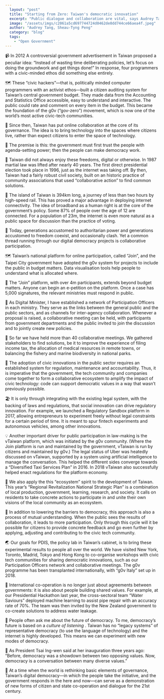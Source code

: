 ```yaml
---
  layout: "post"
  title: "Starting from Zero: Taiwan's democratic innovation"
  excerpt: "Public dialogue and collaboration are vital, says Audrey Tang, the Digital Minister of Taiwan."
  image: "/assets/imgs/c2061a5cd697744724d0462de0dd744ce66aea4f.jpeg"
  author: "Audrey Tang, Sheau-Tyng Peng"
  category: "blog"
  tags: 
    - "Open Government"
---
```


📹 In 2012 A controversial government advertisement in Taiwan proposed a peculiar idea: “Instead of wasting time deliberating policies, let’s focus on doing the groundwork and get things done!” In response, four programmers with a civic-minded ethos did something else entirely.

🗺 These “civic hackers”—that is, politically minded computer programmers with an activist ethos—built a citizen auditing system for Taiwan’s central government budget. They made data from the Accounting and Statistics Office accessible, easy to understand and interactive. The public could rate and comment on every item in the budget. This became the foundation of the g0v (“gov-zero”) movement, which is now one of the world’s most active civic-tech communities.

🤝 Since then, Taiwan has put online collaboration at the core of its governance. The idea is to bring technology into the spaces where citizens live, rather than expect citizens to enter the space of technology.

🌻 The premise is this: the government must first trust the people with agenda-setting power; then the people can make democracy work.

📶 Taiwan did not always enjoy these freedoms, digital or otherwise. In 1987 martial law was lifted after nearly 40 years. The first direct presidential election took place in 1996, just as the internet was taking off. By then, Taiwan had a fairly robust civil society, built on an historic practice of community associations that used “collaborative action” to find common solutions.

🚅 The island of Taiwan is 394km long, a journey of less than two hours by high-speed rail. This has proved a major advantage in deploying internet connectivity. The idea of broadband as a human right is at the core of the government’s policy. Some 87% of people over the age of 12 are connected. For a population of 23m, the internet is even more natural as a public space for discussion than the practice of voting.

🚸 Today, generations accustomed to authoritarian power and generations accustomed to freedom coexist, and occasionally clash. Yet a common thread running through our digital democracy projects is collaborative participation.

🗺 Taiwan’s national platform for online participation, called “Join”, and the Taipei City government have adopted the g0v system for projects to include the public in budget matters. Data visualisation tools help people to understand what is allocated where.

🙋 The “Join” platform, with over 4m participants, extends beyond budget matters. Anyone can begin an e-petition on the platform. Once a case has 5,000 signatures, the relevant ministries must respond in public.

🔗 As Digital Minister, I have established a network of Participation Officers in each ministry. They serve as the links between the general public and the public sectors, and as channels for inter-agency collaboration. Whenever a proposal is raised, a collaborative meeting can be held, with participants from government departments and the public invited to join the discussion and to jointly create new policies.

🍲 So far we have held more than 40 collaborative meetings. We gathered stakeholders to find solutions, be it to improve the experience of filing income tax, the allocation of medical resources in remote towns, or balancing the fishery and marine biodiversity in national parks.

🔄 The adoption of civic innovations in the public sector requires an established system for regulation, maintenance and accountability. Thus, it is imperative that the government, the tech community and companies come together to form a collaborative ecosystem to amplify the impact of civic technology: code can support democratic values in a way that wasn’t previously possible.

🏖 It is only through integrating with the existing legal system, with the backing of laws and regulations, that social innovation can drive regulatory innovation. For example, we launched a Regulatory Sandbox platform in 2017, allowing entrepreneurs to experiment freely without legal constraints for a certain period of time. It is meant to spur fintech experiments and autonomous vehicles, among other innovations.

💡 Another important driver for public participation in law-making is the vTaiwan platform, which was initiated by the g0v community. (Where the Join platform is run and maintained by the government, vTaiwan is run by citizens and maintained by g0v.) The legal status of Uber was heatedly discussed on vTaiwan, supported by a system using artificial intelligence to manage the conversation. This helped the different sides converge towards a “Diversified Taxi Services Plan” in 2016. In 2018 vTaiwan also successfully helped enact regulations for the platform economy.

🏡 We also apply the this “ecosystem” spirit to the development of Taiwan. This year’s “Regional Revitalization National Strategic Plan” is a combination of local production, government, learning, research, and society. It calls on residents to take concrete actions to participate in and unite their own visions of the local community as an ecosystem.

💞 In addition to lowering the barriers to democracy, this approach is also a process of mutual understanding. When the public sees the results of collaboration, it leads to more participation. Only through this cycle will it be possible for citizens to provide concrete feedback and go even further by applying, adjusting and contributing to the civic tech community.

🌏 Our goals for PDIS, the policy lab in Taiwan’s cabinet, is to bring these experimental results to people all over the world. We have visited New York, Toronto, Madrid, Tokyo and Hong Kong to co-organise workshops with civic tech communities for sharing democratic innovations, such as our Participation Officers network and collaborative meetings. The g0v programme has been transplanted internationally, with “g0v Italy” set up in 2018.

🚰 International co-operation is no longer just about agreements between governments: it is also about people building shared values. For example, at our Presidential Hackathon last year, the cross-sectoral team “Water Saviours” deployed machine learning to assist pipe repair with an accuracy rate of 70%. The team was then invited by the New Zealand government to co-create solutions to address water leakage.

🚀 People often ask me about the future of democracy. To me, democracy’s future is based on a *culture of listening* . Taiwan has no “legacy systems” of representative democracy (to use the language of technology) and the internet is highly developed. This means we can experiment with new modes of democracy.

🎨 As President Tsai Ing-wen said at her inauguration three years ago: “Before, democracy was a showdown between two opposing values. Now, democracy is a conversation between many diverse values.”

🗽 At a time when the world is rethinking basic elements of governance, Taiwan’s digital democracy—in which the people take the initiative, and the government responds in the here and now—can serve as a demonstration of new forms of citizen and state co-operation and dialogue for the 21st century.

